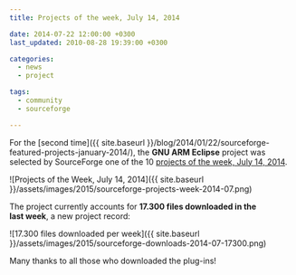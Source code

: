 ```yaml
---
title: Projects of the week, July 14, 2014

date: 2014-07-22 12:00:00 +0300
last_updated: 2010-08-28 19:39:00 +0300

categories:
  - news
  - project

tags:
  - community
  - sourceforge

---
```


For the [second time]({{ site.baseurl }}/blog/2014/01/22/sourceforge-featured-projects-january-2014/), the **GNU ARM Eclipse** project was selected by SourceForge one of the 10 [projects of the week, July 14, 2014](http://sourceforge.net/blog/projects-of-the-week-july-14-2014/).

![Projects of the Week, July 14, 2014]({{ site.baseurl }}/assets/images/2015/sourceforge-projects-week-2014-07.png)

The project currently accounts for **17.300 files downloaded in the last week**, a new project record:

![17.300 files downloaded per week]({{ site.baseurl }}/assets/images/2015/sourceforge-downloads-2014-07-17300.png)


Many thanks to all those who downloaded the plug-ins!
